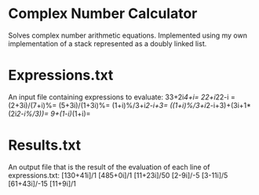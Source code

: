 # Complex Number Calculator
 Solves complex number arithmetic equations.
 Implemented using my own implementation of a stack represented as a doubly linked list.
 
 # Expressions.txt
 An input file containing expressions to evaluate:
33+2i*4+i= 
22+i*22-i = 
(2+3i)/(7+i)%= 
(5+3i)/(1+3i)%= 
(1+i)%/3+i*2-i+3=
((1+i)%/3+i*2-i+3)+(3i+1*(2i*2-i%/3))=
9+(1-i)*(1+i)=

# Results.txt
An output file that is the result of the evaluation of each line of expressions.txt:
[130+41i]/1
[485+0i]/1
[11+23i]/50
[2-9i]/-5
[3-11i]/5
[61+43i]/-15
[11+9i]/1
